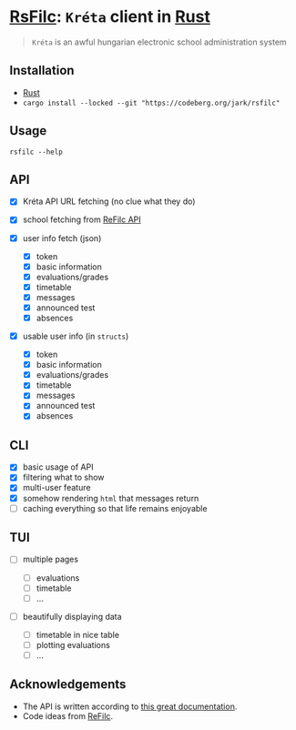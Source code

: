 # [RsFilc](https://codeberg.org/jark/rsfilc): `Kréta` client in [Rust](https://rust-lang.org)
> `Kréta` is an awful hungarian electronic school administration system

## Installation

-   [Rust](https://rustup.rs)
-   `cargo install --locked --git "https://codeberg.org/jark/rsfilc"`

## Usage

`rsfilc --help`

## API

-   [x] Kréta API URL fetching (no clue what they do)
-   [x] school fetching from [ReFilc API](https://api.refilc.hu/v1/public/school-list)

-   [x] user info fetch (json)

    -   [x] token
    -   [x] basic information
    -   [x] evaluations/grades
    -   [x] timetable
    -   [x] messages
    -   [x] announced test
    -   [x] absences

-   [x] usable user info (in `structs`)

    -   [x] token
    -   [x] basic information
    -   [x] evaluations/grades
    -   [x] timetable
    -   [x] messages
    -   [x] announced test
    -   [x] absences

## CLI

-   [x] basic usage of API
-   [x] filtering what to show
-   [x] multi-user feature
-   [x] somehow rendering `html` that messages return
-   [ ] caching everything so that life remains enjoyable

## TUI

-   [ ] multiple pages

    -   [ ] evaluations
    -   [ ] timetable
    -   [ ] ...

-   [ ] beautifully displaying data
    -   [ ] timetable in nice table
    -   [ ] plotting evaluations
    -   [ ] ...

## Acknowledgements

-   The API is written according to [this great documentation](https://github.com/bczsalba/ekreta-docs-v3).
-   Code ideas from [ReFilc](https://github.com/refilc/naplo).
